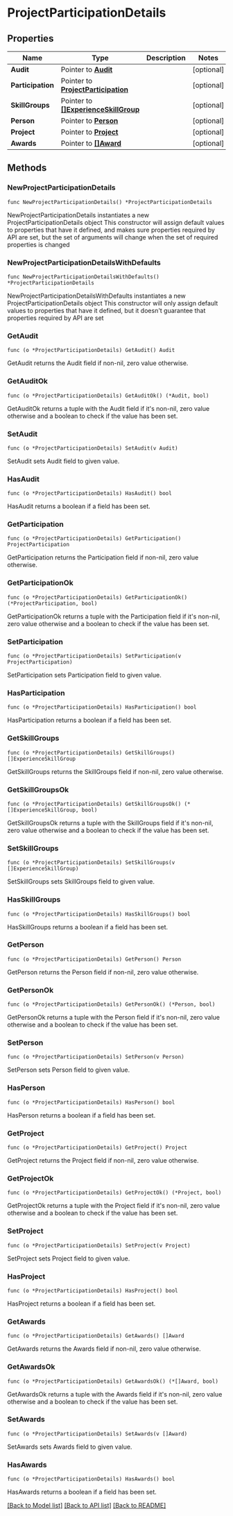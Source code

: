 # ProjectParticipationDetails

## Properties

Name | Type | Description | Notes
------------ | ------------- | ------------- | -------------
**Audit** | Pointer to [**Audit**](Audit.md) |  | [optional] 
**Participation** | Pointer to [**ProjectParticipation**](ProjectParticipation.md) |  | [optional] 
**SkillGroups** | Pointer to [**[]ExperienceSkillGroup**](ExperienceSkillGroup.md) |  | [optional] 
**Person** | Pointer to [**Person**](Person.md) |  | [optional] 
**Project** | Pointer to [**Project**](Project.md) |  | [optional] 
**Awards** | Pointer to [**[]Award**](Award.md) |  | [optional] 

## Methods

### NewProjectParticipationDetails

`func NewProjectParticipationDetails() *ProjectParticipationDetails`

NewProjectParticipationDetails instantiates a new ProjectParticipationDetails object
This constructor will assign default values to properties that have it defined,
and makes sure properties required by API are set, but the set of arguments
will change when the set of required properties is changed

### NewProjectParticipationDetailsWithDefaults

`func NewProjectParticipationDetailsWithDefaults() *ProjectParticipationDetails`

NewProjectParticipationDetailsWithDefaults instantiates a new ProjectParticipationDetails object
This constructor will only assign default values to properties that have it defined,
but it doesn't guarantee that properties required by API are set

### GetAudit

`func (o *ProjectParticipationDetails) GetAudit() Audit`

GetAudit returns the Audit field if non-nil, zero value otherwise.

### GetAuditOk

`func (o *ProjectParticipationDetails) GetAuditOk() (*Audit, bool)`

GetAuditOk returns a tuple with the Audit field if it's non-nil, zero value otherwise
and a boolean to check if the value has been set.

### SetAudit

`func (o *ProjectParticipationDetails) SetAudit(v Audit)`

SetAudit sets Audit field to given value.

### HasAudit

`func (o *ProjectParticipationDetails) HasAudit() bool`

HasAudit returns a boolean if a field has been set.

### GetParticipation

`func (o *ProjectParticipationDetails) GetParticipation() ProjectParticipation`

GetParticipation returns the Participation field if non-nil, zero value otherwise.

### GetParticipationOk

`func (o *ProjectParticipationDetails) GetParticipationOk() (*ProjectParticipation, bool)`

GetParticipationOk returns a tuple with the Participation field if it's non-nil, zero value otherwise
and a boolean to check if the value has been set.

### SetParticipation

`func (o *ProjectParticipationDetails) SetParticipation(v ProjectParticipation)`

SetParticipation sets Participation field to given value.

### HasParticipation

`func (o *ProjectParticipationDetails) HasParticipation() bool`

HasParticipation returns a boolean if a field has been set.

### GetSkillGroups

`func (o *ProjectParticipationDetails) GetSkillGroups() []ExperienceSkillGroup`

GetSkillGroups returns the SkillGroups field if non-nil, zero value otherwise.

### GetSkillGroupsOk

`func (o *ProjectParticipationDetails) GetSkillGroupsOk() (*[]ExperienceSkillGroup, bool)`

GetSkillGroupsOk returns a tuple with the SkillGroups field if it's non-nil, zero value otherwise
and a boolean to check if the value has been set.

### SetSkillGroups

`func (o *ProjectParticipationDetails) SetSkillGroups(v []ExperienceSkillGroup)`

SetSkillGroups sets SkillGroups field to given value.

### HasSkillGroups

`func (o *ProjectParticipationDetails) HasSkillGroups() bool`

HasSkillGroups returns a boolean if a field has been set.

### GetPerson

`func (o *ProjectParticipationDetails) GetPerson() Person`

GetPerson returns the Person field if non-nil, zero value otherwise.

### GetPersonOk

`func (o *ProjectParticipationDetails) GetPersonOk() (*Person, bool)`

GetPersonOk returns a tuple with the Person field if it's non-nil, zero value otherwise
and a boolean to check if the value has been set.

### SetPerson

`func (o *ProjectParticipationDetails) SetPerson(v Person)`

SetPerson sets Person field to given value.

### HasPerson

`func (o *ProjectParticipationDetails) HasPerson() bool`

HasPerson returns a boolean if a field has been set.

### GetProject

`func (o *ProjectParticipationDetails) GetProject() Project`

GetProject returns the Project field if non-nil, zero value otherwise.

### GetProjectOk

`func (o *ProjectParticipationDetails) GetProjectOk() (*Project, bool)`

GetProjectOk returns a tuple with the Project field if it's non-nil, zero value otherwise
and a boolean to check if the value has been set.

### SetProject

`func (o *ProjectParticipationDetails) SetProject(v Project)`

SetProject sets Project field to given value.

### HasProject

`func (o *ProjectParticipationDetails) HasProject() bool`

HasProject returns a boolean if a field has been set.

### GetAwards

`func (o *ProjectParticipationDetails) GetAwards() []Award`

GetAwards returns the Awards field if non-nil, zero value otherwise.

### GetAwardsOk

`func (o *ProjectParticipationDetails) GetAwardsOk() (*[]Award, bool)`

GetAwardsOk returns a tuple with the Awards field if it's non-nil, zero value otherwise
and a boolean to check if the value has been set.

### SetAwards

`func (o *ProjectParticipationDetails) SetAwards(v []Award)`

SetAwards sets Awards field to given value.

### HasAwards

`func (o *ProjectParticipationDetails) HasAwards() bool`

HasAwards returns a boolean if a field has been set.


[[Back to Model list]](../README.md#documentation-for-models) [[Back to API list]](../README.md#documentation-for-api-endpoints) [[Back to README]](../README.md)


